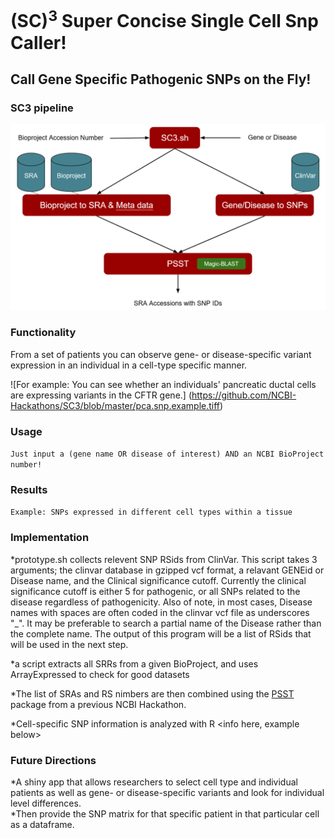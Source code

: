 # (SC)<sup>3</sup> Super Concise Single Cell Snp Caller!

## Call Gene Specific Pathogenic SNPs on the Fly!

### SC3 pipeline

![Flowchart](SC3_flowchart.png)

### Functionality

From a set of patients you can observe gene- or disease-specific variant expression in an individual in a cell-type specific manner.  

![For example:  You can see whether an individuals' pancreatic ductal cells are expressing variants in the CFTR gene.]  (https://github.com/NCBI-Hackathons/SC3/blob/master/pca.snp.example.tiff)

### Usage

```Just input a (gene name OR disease of interest) AND an NCBI BioProject number!```

### Results

```Example: SNPs expressed in different cell types within a tissue```

### Implementation

*prototype.sh collects relevent SNP RSids from ClinVar. This script takes 3 arguments; the clinvar database in gzipped vcf format, a relavant GENEid or Disease name, and the Clinical significance cutoff. Currently the clinical significance cutoff is either 5 for pathogenic, or all SNPs related to the disease regardless of pathogenicity. Also of note, in most cases, Disease names with spaces are often coded in the clinvar vcf file as underscores "_". It may be preferable to search a partial name of the Disease rather than the complete name. The output of this program will be a list of RSids that will be used in the next step.

*a script extracts all SRRs from a given BioProject, and uses ArrayExpressed to check for good datasets

*The list of SRAs and RS nimbers are then combined using the [PSST](https://github.com/NCBI-Hackathons/PSST) package from a previous NCBI Hackathon. <Jake Write this section> 

*Cell-specific SNP information is analyzed with R <info here, example below>

### Future Directions

*A shiny app that allows researchers to select cell type and individual patients as well as gene- or disease-specific variants and look for individual level differences.  
*Then provide the SNP matrix for that specific patient in that particular cell as a dataframe.  
